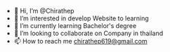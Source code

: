 - 👋 Hi, I’m @Chirathep
- 👀 I’m interested in develop Website to learning
- 🌱 I’m currently learning Bachelor's degree
- 💞️ I’m looking to collaborate on Company in thailand
- 📫 How to reach me chirathep619@gmail.com 

<!---
nopassion0ii/nopassion0ii is a ✨ special ✨ repository because its `README.md` (this file) appears on your GitHub profile.
You can click the Preview link to take a look at your changes.
--->
